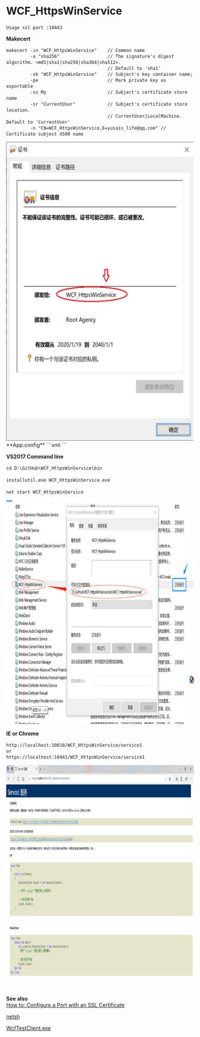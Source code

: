 # WCF_HttpsWinService

```doskey  
Usage ssl port :10443
```

**Makecert**
```shell
makecert -in "WCF_HttpsWinService"    // Common name
         -a "sha256"                  // The signature's digest algorithm. <md5|sha1|sha256|sha384|sha512>. 
                                      // Default to 'sha1'
         -sk "WCF_HttpsWinService"    // Subject's key container name;
         -pe                          // Mark private key as exportable
         -ss My                       // Subject's certificate store name
         -sr "CurrentUser"            // Subject's certificate store location.
                                      // CurrentUser|LocalMachine.  Default to 'CurrentUser'
         -n "CN=WCF_HttpsWinService,E=yusais_life@qq.com" // Certificate subject X500 name
```
<img src="https://github.com/helloyuzz/WCF_HttpsWinService/blob/master/screentshot/cert_hash.png" width="600px" height="800px">
**App.config**
```xml
<?xml version="1.0" encoding="utf-8" ?>
<configuration>
  <system.serviceModel>
    <bindings>
      <wsHttpBinding>
        <binding name="WCFSSLBinding">
          <security mode="Transport">
            <transport clientCredentialType="Certificate"></transport> <!--important-->
            <message clientCredentialType="None"/>
          </security>
        </binding>
      </wsHttpBinding>
    </bindings>
    <services>
      <service behaviorConfiguration="WCFWinServiceBehavior" name="WCF_HttpsWinService.Service1">
        <endpoint address="" binding="mexHttpsBinding" contract="WCF_HttpsWinService.IService1" />
        <endpoint address="mex" binding="mexHttpsBinding" contract="IMetadataExchange" />
        <endpoint address="" binding="mexHttpBinding" contract="WCF_HttpsWinService.IService1" />
        <endpoint address="mex" binding="mexHttpBinding" contract="IMetadataExchange" />
        <host>
          <baseAddresses>
            <add baseAddress="https://localhost:10443/WCF_HttpsWinService/service1" />
            <add baseAddress="http://localhost:10010/WCF_HttpsWinService/service1" />
          </baseAddresses>
        </host>
      </service>
    </services>
    <behaviors>
      <serviceBehaviors>
        <behavior name="WCFWinServiceBehavior">
          <serviceMetadata httpGetEnabled="true" httpsGetEnabled="true"/> <!--important-->
          <serviceDebug includeExceptionDetailInFaults="False"/>
          <serviceCredentials>
            <serviceCertificate storeLocation="LocalMachine"
                                storeName="My" 
                                x509FindType="FindBySerialNumber" 
                                findValue="e50ac104bd00779e4bbd03e0724056fe"/> <!--important-->
          </serviceCredentials>
        </behavior>
      </serviceBehaviors>
    </behaviors>
  </system.serviceModel>
</configuration>
```

**VS2017 Command line**
```shell
cd D:\GitHub\WCF_HttpsWinService\bin

installutil.exe WCF_HttpsWinService.exe

net start WCF_HttpsWinService
```
<img src="https://github.com/helloyuzz/WCF_HttpsWinService/blob/master/screentshot/screenshot_1.png" width="800px" height="600px">  


**IE or Chrome**
```url
http://localhost:10010/WCF_HttpsWinService/service1
or 
https://localhost:10443/WCF_HttpsWinService/service1
```

<img src="https://github.com/helloyuzz/WCF_HttpsWinService/blob/master/screentshot/screenshot_2.png" width="800px" height="600px">  

**See also**  
[How to: Configure a Port with an SSL Certificate](https://docs.microsoft.com/en-us/dotnet/framework/wcf/feature-details/how-to-configure-a-port-with-an-ssl-certificate)  

[netsh](http://www.colorconsole.de/cmd/en/Windows_7/netsh.htm)

[WcfTestClient.exe](https://docs.microsoft.com/en-us/dotnet/framework/wcf/wcf-test-client-wcftestclient-exe)
